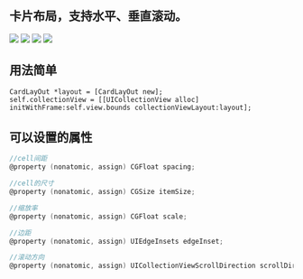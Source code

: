 ## 卡片布局，支持水平、垂直滚动。
![](https://ww3.sinaimg.cn/large/006tNbRwly1fd8uxqdcmkg305k09vam0.gif)
![](https://ww2.sinaimg.cn/large/006tNbRwly1fd8v36k4x7g305k09vaob.gif)
![](https://ww4.sinaimg.cn/large/006tNbRwly1fd8v39760ng305k09vnpd.gif)
![](https://ww1.sinaimg.cn/large/006tNbRwly1fd8v3d0ax0g305k09v48q.gif)

## 用法简单
```
CardLayOut *layout = [CardLayOut new];
self.collectionView = [[UICollectionView alloc] initWithFrame:self.view.bounds collectionViewLayout:layout];
```

## 可以设置的属性
```objective-c
//cell间距
@property (nonatomic, assign) CGFloat spacing;

//cell的尺寸
@property (nonatomic, assign) CGSize itemSize;

//缩放率
@property (nonatomic, assign) CGFloat scale;

//边距
@property (nonatomic, assign) UIEdgeInsets edgeInset;

//滚动方向
@property (nonatomic, assign) UICollectionViewScrollDirection scrollDirection;
```
